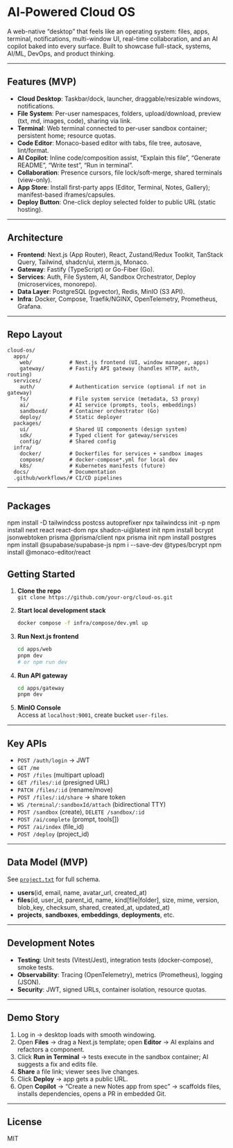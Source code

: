 # AI‑Powered Cloud OS

A web-native “desktop” that feels like an operating system: files, apps, terminal, notifications, multi-window UI, real-time collaboration, and an AI copilot baked into every surface. Built to showcase full-stack, systems, AI/ML, DevOps, and product thinking.

---

## Features (MVP)

- **Cloud Desktop**: Taskbar/dock, launcher, draggable/resizable windows, notifications.
- **File System**: Per-user namespaces, folders, upload/download, preview (txt, md, images, code), sharing via link.
- **Terminal**: Web terminal connected to per-user sandbox container; persistent home; resource quotas.
- **Code Editor**: Monaco-based editor with tabs, file tree, autosave, lint/format.
- **AI Copilot**: Inline code/composition assist, “Explain this file”, “Generate README”, “Write test”, “Run in terminal”.
- **Collaboration**: Presence cursors, file lock/soft-merge, shared terminals (view-only).
- **App Store**: Install first-party apps (Editor, Terminal, Notes, Gallery); manifest-based iframes/capsules.
- **Deploy Button**: One-click deploy selected folder to public URL (static hosting).

---

## Architecture

- **Frontend**: Next.js (App Router), React, Zustand/Redux Toolkit, TanStack Query, Tailwind, shadcn/ui, xterm.js, Monaco.
- **Gateway**: Fastify (TypeScript) or Go-Fiber (Go).
- **Services**: Auth, File System, AI, Sandbox Orchestrator, Deploy (microservices, monorepo).
- **Data Layer**: PostgreSQL (pgvector), Redis, MinIO (S3 API).
- **Infra**: Docker, Compose, Traefik/NGINX, OpenTelemetry, Prometheus, Grafana.

---

## Repo Layout

```
cloud-os/
  apps/
    web/            # Next.js frontend (UI, window manager, apps)
    gateway/        # Fastify API gateway (handles HTTP, auth, routing)
  services/
    auth/           # Authentication service (optional if not in gateway)
    fs/             # File system service (metadata, S3 proxy)
    ai/             # AI service (prompts, tools, embeddings)
    sandboxd/       # Container orchestrator (Go)
    deploy/         # Static deployer
  packages/
    ui/             # Shared UI components (design system)
    sdk/            # Typed client for gateway/services
    config/         # Shared config
  infra/
    docker/         # Dockerfiles for services + sandbox images
    compose/        # docker-compose*.yml for local dev
    k8s/            # Kubernetes manifests (future)
  docs/             # Documentation
  .github/workflows/# CI/CD pipelines
```

---

## Packages

   npm install -D tailwindcss postcss autoprefixer
   npx tailwindcss init -p
   npm install next react react-dom
   npx shadcn-ui@latest init
   npm install bcrypt jsonwebtoken prisma @prisma/client
   npx prisma init
   npm install postgres
   npm install @supabase/supabase-js
   npm i --save-dev @types/bcrypt
   npm install @monaco-editor/react

## Getting Started

1. **Clone the repo**  
   `git clone https://github.com/your-org/cloud-os.git`

2. **Start local development stack**  
   ```bash
   docker compose -f infra/compose/dev.yml up
   ```

3. **Run Next.js frontend**  
   ```bash
   cd apps/web
   pnpm dev
   # or npm run dev
   ```

4. **Run API gateway**  
   ```bash
   cd apps/gateway
   pnpm dev
   ```

5. **MinIO Console**  
   Access at `localhost:9001`, create bucket `user-files`.

---

## Key APIs

- `POST /auth/login` → JWT
- `GET /me`
- `POST /files` (multipart upload)
- `GET /files/:id` (presigned URL)
- `PATCH /files/:id` (rename/move)
- `POST /files/:id/share` → share token
- `WS /terminal/:sandboxId/attach` (bidirectional TTY)
- `POST /sandbox` (create), `DELETE /sandbox/:id`
- `POST /ai/complete` (prompt, tools[])
- `POST /ai/index` (file_id)
- `POST /deploy` (project_id)

---

## Data Model (MVP)

See [`project.txt`](project.txt) for full schema.

- **users**(id, email, name, avatar_url, created_at)
- **files**(id, user_id, parent_id, name, kind[file|folder], size, mime, version, blob_key, checksum, shared, created_at, updated_at)
- **projects**, **sandboxes**, **embeddings**, **deployments**, etc.

---

## Development Notes

- **Testing**: Unit tests (Vitest/Jest), integration tests (docker-compose), smoke tests.
- **Observability**: Tracing (OpenTelemetry), metrics (Prometheus), logging (JSON).
- **Security**: JWT, signed URLs, container isolation, resource quotas.

---

## Demo Story

1. Log in → desktop loads with smooth windowing.
2. Open **Files** → drag a Next.js template; open **Editor** → AI explains and refactors a component.
3. Click **Run in Terminal** → tests execute in the sandbox container; AI suggests a fix and edits file.
4. **Share** a file link; viewer sees live changes.
5. Click **Deploy** → app gets a public URL.
6. Open **Copilot** → “Create a new Notes app from spec” → scaffolds files, installs dependencies, opens a PR in embedded Git.

---

## License

MIT
